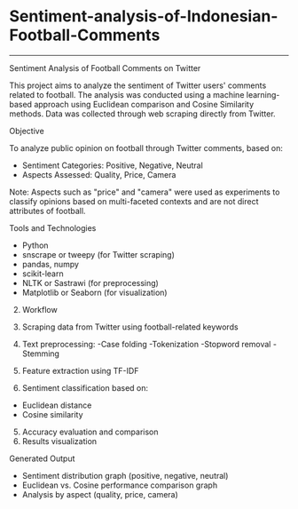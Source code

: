 # Sentiment-analysis-of-Indonesian-Football-Comments

---

Sentiment Analysis of Football Comments on Twitter

This project aims to analyze the sentiment of Twitter users' comments related to football. The analysis was conducted using a machine learning-based approach using Euclidean comparison and Cosine Similarity methods. Data was collected through web scraping directly from Twitter.

Objective

To analyze public opinion on football through Twitter comments, based on:

* Sentiment Categories: Positive, Negative, Neutral
* Aspects Assessed: Quality, Price, Camera

Note: Aspects such as "price" and "camera" were used as experiments to classify opinions based on multi-faceted contexts and are not direct attributes of football.

Tools and Technologies

* Python
* snscrape or tweepy (for Twitter scraping)
* pandas, numpy
* scikit-learn
* NLTK or Sastrawi (for preprocessing)
* Matplotlib or Seaborn (for visualization)

2. Workflow

1. Scraping data from Twitter using football-related keywords
2. Text preprocessing:
-Case folding
-Tokenization
-Stopword removal
-Stemming
3. Feature extraction using TF-IDF
4. Sentiment classification based on:

* Euclidean distance
* Cosine similarity
5. Accuracy evaluation and comparison
6. Results visualization

Generated Output

* Sentiment distribution graph (positive, negative, neutral)
* Euclidean vs. Cosine performance comparison graph
* Analysis by aspect (quality, price, camera)

